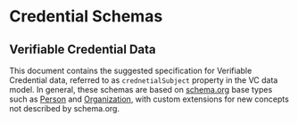 # Credential Schemas

## Verifiable Credential Data

This document contains the suggested specification for Verifiable Credential data, referred to as `crednetialSubject` property in the VC data model. In general, these schemas are based on [schema.org](https://schema.org/docs/full.html) base types such as [Person](https://schema.org/Person) and [Organization](https://schema.org/Organization), with custom extensions for new concepts not described by schema.org.

